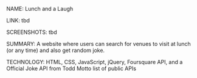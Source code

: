 NAME: Lunch and a Laugh

LINK: tbd

SCREENSHOTS: tbd

SUMMARY: A website where users can search for venues to visit at lunch (or any time) and also get random joke.

TECHNOLOGY: HTML, CSS, JavaScript, jQuery, Foursquare API, and a Official Joke API from Todd Motto list of public APIs